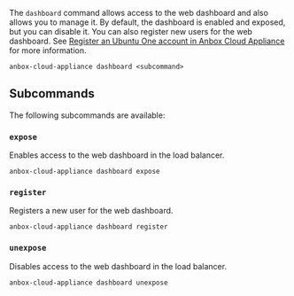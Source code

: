The `dashboard` command allows access to the web dashboard and also allows you to manage it. By default, the dashboard is enabled and exposed, but you can disable it. You can also register new users for the web dashboard. See [Register an Ubuntu One account in Anbox Cloud Appliance](https://discourse.ubuntu.com/t/web-dashboard/20871#dashboard-access-appliance) for more information.

    anbox-cloud-appliance dashboard <subcommand>

## Subcommands

The following subcommands are available:

### `expose`

Enables access to the web dashboard in the load balancer.

    anbox-cloud-appliance dashboard expose

### `register`

Registers a new user for the web dashboard.

    anbox-cloud-appliance dashboard register

### `unexpose`

Disables access to the web dashboard in the load balancer.

    anbox-cloud-appliance dashboard unexpose
